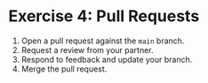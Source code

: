 # Exercise 4: Pull Requests

1. Open a pull request against the `main` branch.
2. Request a review from your partner.
3. Respond to feedback and update your branch.
4. Merge the pull request.
